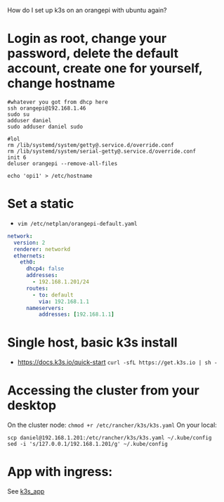 How do I set up k3s on an orangepi with ubuntu again?

# Login as root, change your password, delete the default account, create one for yourself, change hostname

```shell
#whatever you got from dhcp here
ssh orangepi@192.168.1.46
sudo su
adduser daniel
sudo adduser daniel sudo

#lol
rm /lib/systemd/system/getty@.service.d/override.conf
rm /lib/systemd/system/serial-getty@.service.d/override.conf
init 6
deluser orangepi --remove-all-files

echo 'opi1' > /etc/hostname
```

# Set a static
- `vim /etc/netplan/orangepi-default.yaml`
```yaml
network:
  version: 2
  renderer: networkd
  ethernets:
    eth0:
      dhcp4: false
      addresses:
        - 192.168.1.201/24
      routes:
        - to: default
          via: 192.168.1.1
      nameservers:
          addresses: [192.168.1.1]
```

# Single host, basic k3s install
- https://docs.k3s.io/quick-start
`curl -sfL https://get.k3s.io | sh -`

# Accessing the cluster from your desktop
On the cluster node: `chmod +r /etc/rancher/k3s/k3s.yaml`
On your local:
```shell
scp daniel@192.168.1.201:/etc/rancher/k3s/k3s.yaml ~/.kube/config
sed -i 's/127.0.0.1/192.168.1.201/g' ~/.kube/config
```



# App with ingress:
See [k3s_app](./k3s_app)
